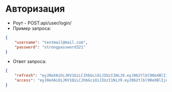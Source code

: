 # Авторизация
* Роут - POST:api/user/login/
* Пример запроса: 
```json
{
	"username": "testmail@mail.com",
	"password": "strongpassword321"
}
```
* Ответ запроса:
```json
{
	"refresh": "eyJ0eXAiOiJKV1QiLCJhbGciOiJIUzI1NiJ9.eyJ0b2tlbl90eXBlIjoicmVmcmVzaCIsImV4cCI6MTY1NzM2NDM5MiwianRpIjoiYWU2N2E4MGE3Y2I3NDI4ZmI4NDYzNTI3NWIwMDE3ODAiLCJ1c2VyX2lkIjoxfQ.4teKUPT7GOzrLFoVc006-SprkGE5vq6jH1E3ldqkvqU",
	"access": "eyJ0eXAiOiJKV1QiLCJhbGciOiJIUzI1NiJ9.eyJ0b2tlbl90eXBlIjoiYWNjZXNzIiwiZXhwIjoxNjU3MzIxMTkyLCJqdGkiOiJjOGZkYmY2ZTk4N2Y0ZGNjOWRhOTc0ODZhYjkwZDgwZSIsInVzZXJfaWQiOjF9.m0tMWO5jNx9ylJdTexl4DuZ_fXvjSjjtaOsi3sHckGU"
}
```